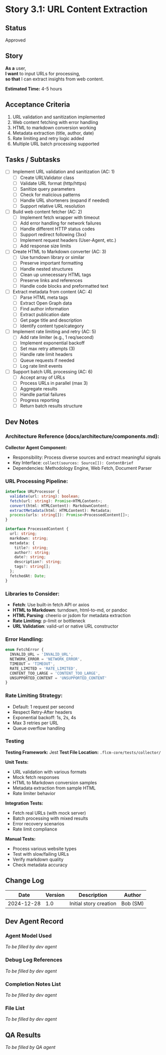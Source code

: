 # Story 3.1: URL Content Extraction

## Status
Approved

## Story
**As a** user,  
**I want** to input URLs for processing,  
**so that** I can extract insights from web content.

**Estimated Time:** 4-5 hours

## Acceptance Criteria
1. URL validation and sanitization implemented
2. Web content fetching with error handling
3. HTML to markdown conversion working
4. Metadata extraction (title, author, date)
5. Rate limiting and retry logic added
6. Multiple URL batch processing supported

## Tasks / Subtasks
- [ ] Implement URL validation and sanitization (AC: 1)
  - [ ] Create URLValidator class
  - [ ] Validate URL format (http/https)
  - [ ] Sanitize query parameters
  - [ ] Check for malicious patterns
  - [ ] Handle URL shorteners (expand if needed)
  - [ ] Support relative URL resolution
- [ ] Build web content fetcher (AC: 2)
  - [ ] Implement fetch wrapper with timeout
  - [ ] Add error handling for network failures
  - [ ] Handle different HTTP status codes
  - [ ] Support redirect following (3xx)
  - [ ] Implement request headers (User-Agent, etc.)
  - [ ] Add response size limits
- [ ] Create HTML to Markdown converter (AC: 3)
  - [ ] Use turndown library or similar
  - [ ] Preserve important formatting
  - [ ] Handle nested structures
  - [ ] Clean up unnecessary HTML tags
  - [ ] Preserve links and references
  - [ ] Handle code blocks and preformatted text
- [ ] Extract metadata from content (AC: 4)
  - [ ] Parse HTML meta tags
  - [ ] Extract Open Graph data
  - [ ] Find author information
  - [ ] Extract publication date
  - [ ] Get page title and description
  - [ ] Identify content type/category
- [ ] Implement rate limiting and retry (AC: 5)
  - [ ] Add rate limiter (e.g., 1 req/second)
  - [ ] Implement exponential backoff
  - [ ] Set max retry attempts (3)
  - [ ] Handle rate limit headers
  - [ ] Queue requests if needed
  - [ ] Log rate limit events
- [ ] Support batch URL processing (AC: 6)
  - [ ] Accept array of URLs
  - [ ] Process URLs in parallel (max 3)
  - [ ] Aggregate results
  - [ ] Handle partial failures
  - [ ] Progress reporting
  - [ ] Return batch results structure

## Dev Notes

### Architecture Reference (docs/architecture/components.md):
**Collector Agent Component:**
- Responsibility: Process diverse sources and extract meaningful signals
- Key Interface: `collect(sources: Source[]): ContentBrief`
- Dependencies: Methodology Engine, Web Fetch, Document Parser

### URL Processing Pipeline:
```typescript
interface URLProcessor {
  validate(url: string): boolean;
  fetch(url: string): Promise<HTMLContent>;
  convert(html: HTMLContent): MarkdownContent;
  extractMetadata(html: HTMLContent): Metadata;
  process(urls: string[]): Promise<ProcessedContent[]>;
}

interface ProcessedContent {
  url: string;
  markdown: string;
  metadata: {
    title?: string;
    author?: string;
    date?: string;
    description?: string;
    tags?: string[];
  };
  fetchedAt: Date;
}
```

### Libraries to Consider:
- **Fetch**: Use built-in fetch API or axios
- **HTML to Markdown**: turndown, html-to-md, or pandoc
- **HTML Parsing**: cheerio or jsdom for metadata extraction
- **Rate Limiting**: p-limit or bottleneck
- **URL Validation**: valid-url or native URL constructor

### Error Handling:
```typescript
enum FetchError {
  INVALID_URL = 'INVALID_URL',
  NETWORK_ERROR = 'NETWORK_ERROR',
  TIMEOUT = 'TIMEOUT',
  RATE_LIMITED = 'RATE_LIMITED',
  CONTENT_TOO_LARGE = 'CONTENT_TOO_LARGE',
  UNSUPPORTED_CONTENT = 'UNSUPPORTED_CONTENT'
}
```

### Rate Limiting Strategy:
- Default: 1 request per second
- Respect Retry-After headers
- Exponential backoff: 1s, 2s, 4s
- Max 3 retries per URL
- Queue overflow handling

### Testing
**Testing Framework:** Jest
**Test File Location:** `.flcm-core/tests/collector/`

**Unit Tests:**
- URL validation with various formats
- Mock fetch responses
- HTML to Markdown conversion samples
- Metadata extraction from sample HTML
- Rate limiter behavior

**Integration Tests:**
- Fetch real URLs (with mock server)
- Batch processing with mixed results
- Error recovery scenarios
- Rate limit compliance

**Manual Tests:**
- Process various website types
- Test with slow/failing URLs
- Verify markdown quality
- Check metadata accuracy

## Change Log
| Date | Version | Description | Author |
|------|---------|-------------|--------|
| 2024-12-28 | 1.0 | Initial story creation | Bob (SM) |

## Dev Agent Record

### Agent Model Used
_To be filled by dev agent_

### Debug Log References
_To be filled by dev agent_

### Completion Notes List
_To be filled by dev agent_

### File List
_To be filled by dev agent_

## QA Results
_To be filled by QA agent_